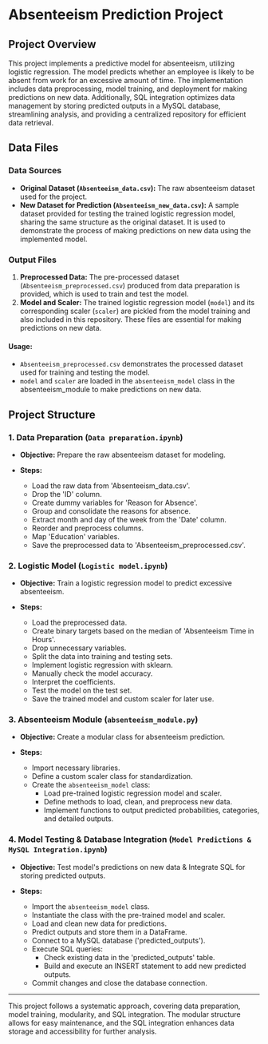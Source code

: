 # Absenteeism Prediction Project

## Project Overview
This project implements a predictive model for absenteeism, utilizing logistic regression. The model predicts whether an employee is likely to be absent from work for an excessive amount of time. The implementation includes data preprocessing, model training, and deployment for making predictions on new data. Additionally, SQL integration optimizes data management by storing predicted outputs in a MySQL database, streamlining analysis, and providing a centralized repository for efficient data retrieval.


## Data Files

### Data Sources
- **Original Dataset (`Absenteeism_data.csv`):** The raw absenteeism dataset used for the project.
- **New Dataset for Prediction (`Absenteeism_new_data.csv`):** A sample dataset provided for testing the trained logistic regression model, sharing the same structure as the original dataset. It is used to demonstrate the process of making predictions on new data using the implemented model. 

### Output Files
1. **Preprocessed Data:** The pre-processed dataset (`Absenteeism_preprocessed.csv`) produced from data preparation is provided, which is used to train and test the model.
2. **Model and Scaler:** The trained logistic regression model (`model`) and its corresponding scaler (`scaler`) are pickled from the model training and also included in this repository. These files are essential for making predictions on new data.

#### Usage:
- `Absenteeism_preprocessed.csv` demonstrates the processed dataset used for training and testing the model.
-  `model` and `scaler` are loaded in the `absenteeism_model` class in the absenteeism_module to make predictions on new data.
  
## Project Structure

### 1. Data Preparation (`Data preparation.ipynb`)

- **Objective:** Prepare the raw absenteeism dataset for modeling.

- **Steps:**
  - Load the raw data from 'Absenteeism_data.csv'.
  - Drop the 'ID' column.
  - Create dummy variables for 'Reason for Absence'.
  - Group and consolidate the reasons for absence.
  - Extract month and day of the week from the 'Date' column.
  - Reorder and preprocess columns.
  - Map 'Education' variables.
  - Save the preprocessed data to 'Absenteeism_preprocessed.csv'.

### 2. Logistic Model (`Logistic model.ipynb`)

- **Objective:** Train a logistic regression model to predict excessive absenteeism.

- **Steps:**
  - Load the preprocessed data.
  - Create binary targets based on the median of 'Absenteeism Time in Hours'.
  - Drop unnecessary variables.
  - Split the data into training and testing sets.
  - Implement logistic regression with sklearn.
  - Manually check the model accuracy.
  - Interpret the coefficients.
  - Test the model on the test set.
  - Save the trained model and custom scaler for later use.

### 3. Absenteeism Module (`absenteeism_module.py`)

- **Objective:** Create a modular class for absenteeism prediction.

- **Steps:**
  - Import necessary libraries.
  - Define a custom scaler class for standardization.
  - Create the `absenteeism_model` class:
    - Load pre-trained logistic regression model and scaler.
    - Define methods to load, clean, and preprocess new data.
    - Implement functions to output predicted probabilities, categories, and detailed outputs.

### 4. Model Testing & Database Integration (`Model Predictions & MySQL Integration.ipynb`)

- **Objective:** Test model's predictions on new data & Integrate SQL for storing predicted outputs.

- **Steps:**
  - Import the `absenteeism_model` class.
  - Instantiate the class with the pre-trained model and scaler.
  - Load and clean new data for predictions.
  - Predict outputs and store them in a DataFrame.
  - Connect to a MySQL database ('predicted_outputs').
  - Execute SQL queries:
    - Check existing data in the 'predicted_outputs' table.
    - Build and execute an INSERT statement to add new predicted outputs.
  - Commit changes and close the database connection.

---

This project follows a systematic approach, covering data preparation, model training, modularity, and SQL integration. The modular structure allows for easy maintenance, and the SQL integration enhances data storage and accessibility for further analysis.
